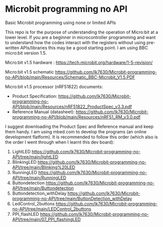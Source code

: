 # Microbit programming no API
 Basic Microbit programming using none or limited APIs

This repo is for the purpose of understanding the operation of Micro:bit at a lower level. If you are a beginner in microcontroller programming and want to understand how the codes interact with the registers without using pre-written APIs/libraries this may be a good starting point. I am using BBC micro:bit version 1.5.

Micro:bit v1.5 hardware : 
https://tech.microbit.org/hardware/1-5-revision/

Micro:bit v1.5 schematic
https://github.com/lk7630/Microbit-programming-no-API/blob/main/Resources/Schematic_BBC-Microbit_V1.5.PDF

Micro:bit v1.5 processor (nRF51822) documents:
 + Product Specification: https://github.com/lk7630/Microbit-programming-no-API/blob/main/Resources/nRF51822_ProductSpec_v3.3.pdf
 + Reference Manual (datasheet): https://github.com/lk7630/Microbit-programming-no-API/blob/main/Resources/nRF51_RM_v3.0.pdf

I suggest downloading the Product Spec and Reference manual and keep them handy.
I am using mbed.com to develop the programs (an online development flatform).
It is recommended to follow this order (which also is the order I went through when I learnt this dev board):
1. LightLED https://github.com/lk7630/Microbit-programming-no-API/tree/main/lightLED
2. BlinkingLED https://github.com/lk7630/Microbit-programming-no-API/tree/main/Blinking%20LED
3. RunningLED https://github.com/lk7630/Microbit-programming-no-API/tree/main/RunningLED
4. Buttondetection https://github.com/lk7630/Microbit-programming-no-API/tree/main/Buttondetection
5. Buttondetection_withDelay https://github.com/lk7630/Microbit-programming-no-API/tree/main/ButtonDetection_withDelay
6. LedControl_2buttons https://github.com/lk7630/Microbit-programming-no-API/tree/main/LEDControl_2buttons
7. PPI_flashLED https://github.com/lk7630/Microbit-programming-no-API/tree/main/07_PPI_flashingLED
